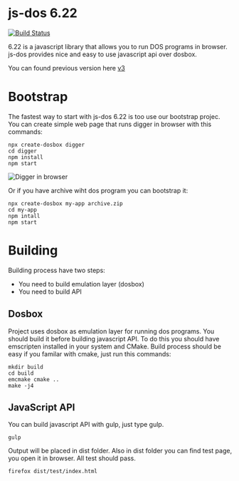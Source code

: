 js-dos 6.22
===========

[![Build Status](https://travis-ci.org/caiiiycuk/js-dos.svg?branch=6.22)](https://travis-ci.org/caiiiycuk/js-dos)

6.22 is a javascript library that allows you to run DOS programs in browser. js-dos provides nice and easy to use javascript api over dosbox.

You can found previous version here [v3](https://github.com/caiiiycuk/js-dos/tree/v3)

Bootstrap
=========

The fastest way to start with js-dos 6.22 is too use our bootstrap projec. You can create simple web page that runs
digger in browser with this commands:
```
npx create-dosbox digger
cd digger
npm install
npm start
```

![Digger in browser](https://github.com/caiiiycuk/create-dosbox/raw/master/digger.gif)

Or if you have archive wiht dos program you can bootstrap it:
```
npx create-dosbox my-app archive.zip
cd my-app
npm intall
npm start
```

Building
========

Building process have two steps:
* You need to build emulation layer (dosbox)
* You need to build API

Dosbox
------
Project uses dosbox as emulation layer for running dos programs. You should build it before building javascript API. To do this you should have emscripten installed in your system and CMake. Build process should be easy if you familar with cmake, just run this commands:
```
mkdir build
cd build
emcmake cmake ..
make -j4
```

JavaScript API
--------------

You can build javascript API with gulp, just type gulp.
```
gulp
```

Output will be placed in dist folder. Also in dist folder you can find test page, you open it in browser. All test should pass.
```
firefox dist/test/index.html
```
